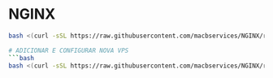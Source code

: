 # NGINX
```bash
bash <(curl -sSL https://raw.githubusercontent.com/macbservices/NGINX/refs/heads/main/setup_nginx.sh)

# ADICIONAR E CONFIGURAR NOVA VPS
```bash
bash <(curl -sSL https://raw.githubusercontent.com/macbservices/NGINX/refs/heads/main/add_vps_to_nginx.sh)
